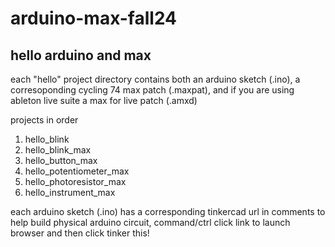 # arduino-max-fall24

## hello arduino and max
 
 each "hello" project directory contains both an arduino sketch (.ino), a corresoponding cycling 74 max patch (.maxpat), and if you are using ableton live suite a max for live patch (.amxd)
 
projects in order
1. hello_blink
2. hello_blink_max
3. hello_button_max
4. hello_potentiometer_max
5. hello_photoresistor_max
6. hello_instrument_max
 
 each arduino sketch (.ino) has a corresponding tinkercad url in comments to help build physical arduino circuit, command/ctrl click link to launch browser and then click tinker this!




